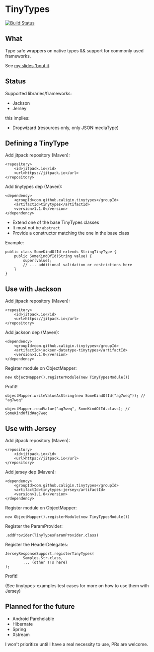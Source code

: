 # TinyTypes

[![Build Status](https://travis-ci.org/caligin/tinytypes.svg?branch=master)](https://travis-ci.org/caligin/tinytypes)

## What

Type safe wrappers on native types && support for commonly used frameworks.

See [my slides 'bout it](http://slides.com/caligin/tinytypes#/).

## Status

Supported libraries/frameworks:

- Jackson
- Jersey

this implies:
- Dropwizard (resources only, only JSON mediaType)

## Defining a TinyType

Add jitpack repository (Maven):
```
<repository>
    <id>jitpack.io</id>
    <url>https://jitpack.io</url>
</repository>
```

Add tinytypes dep (Maven):
```
<dependency>
    <groupId>com.github.caligin.tinytypes</groupId>
    <artifactId>tinytypes</artifactId>
    <version>1.1.0</version>
</dependency>
```

- Extend one of the base TinyTypes classes
- It must not be `abstract`
- Provide a constructor matching the one in the base class

Example:
```
public class SomeKindOfId extends StringTinyType {
    public SomeKindOfId(String value) {
        super(value);
        // ... additional validation or restrictions here
    }
}
```

## Use with Jackson

Add jitpack repository (Maven):
```
<repository>
    <id>jitpack.io</id>
    <url>https://jitpack.io</url>
</repository>
```

Add jackson dep (Maven):
```
<dependency>
    <groupId>com.github.caligin.tinytypes</groupId>
    <artifactId>jackson-datatype-tinytypes</artifactId>
    <version>1.1.0</version>
</dependency>
```

Register module on ObjectMapper:
```
new ObjectMapper().registerModule(new TinyTypesModule())
```

Profit!
```
objectMapper.writeValueAsString(new SomeKindOfId("ag7weq")); // "ag7weq"

objectMapper.readValue("ag7weq", SomeKindOfId.class); // SomeKindOfId#ag7weq
```

## Use with Jersey

Add jitpack repository (Maven):
```
<repository>
    <id>jitpack.io</id>
    <url>https://jitpack.io</url>
</repository>
```

Add jersey dep (Maven):
```
<dependency>
    <groupId>com.github.caligin.tinytypes</groupId>
    <artifactId>tinytypes-jersey</artifactId>
    <version>1.1.0</version>
</dependency>
```

Register module on ObjectMapper:
```
new ObjectMapper().registerModule(new TinyTypesModule())
```

Register the ParamProvider:
```
.addProvider(TinyTypesParamProvider.class)
```

Register the HeaderDelegates:
```
JerseyResponseSupport.registerTinyTypes(
        Samples.Str.class,
        ... (other TTs here)
);

```

Profit!

(See tinytypes-examples test cases for more on how to use them with Jersey)

## Planned for the future

- Android Parchelable
- Hibernate
- Spring
- Xstream

I won't prioritize until I have a real necessity to use, PRs are welcome.
